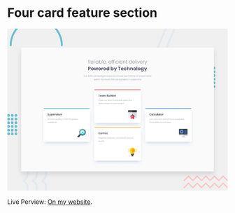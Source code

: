 # Four card feature section

![Design preview for the Four card feature section coding challenge](./design/desktop-preview.jpg)

Live Perview: [On my website](https://ah-ibrahim.github.io/Projects/Four%20Card%20Feature%20Section/).